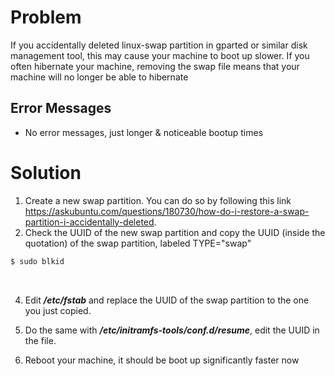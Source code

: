 # Problem
If you accidentally deleted linux-swap partition in gparted or similar disk management tool, this may cause your machine to boot up slower. If you often hibernate your machine, removing the swap file means that your machine will no longer be able to hibernate

## Error Messages
- No error messages, just longer & noticeable bootup times

# Solution
1) Create a new swap partition. You can do so by following this link https://askubuntu.com/questions/180730/how-do-i-restore-a-swap-partition-i-accidentally-deleted. 
2) Check the UUID of the new swap partition and copy the UUID (inside the quotation) of the swap partition, labeled TYPE="swap"
```zsh
$ sudo blkid
```
<br>

4) Edit ***/etc/fstab*** and replace the UUID of the swap partition to the one you just copied.

5) Do the same with ***/etc/initramfs-tools/conf.d/resume***, edit the UUID in the file.

6) Reboot your machine, it should be boot up significantly faster now
